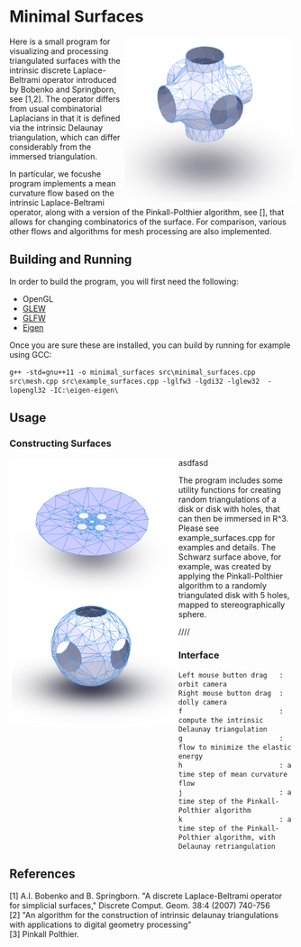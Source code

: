 # Minimal Surfaces
<img align="right" width="300" src="https://github.com/LittleBadger/MinimalSurfaces/blob/master/PSurface.png">

Here is a small program for visualizing and processing triangulated surfaces with the intrinsic discrete Laplace-Beltrami operator introduced by Bobenko and Springborn, see [1,2]. The operator differs from usual combinatorial Laplacians in that it is defined via the intrinsic Delaunay triangulation, which can differ considerably from the immersed triangulation.

In particular, we focushe program implements a mean curvature flow based on the intrinsic Laplace-Beltrami operator, along with a version of the Pinkall-Polthier algorithm, see [], that allows for changing combinatorics of the surface. For comparison, various other flows and algorithms for mesh processing are also implemented. 







## Building and Running
In order to build the program, you will first need the following:
* OpenGL
* [GLEW](http://glew.sourceforge.net)
* [GLFW](http://www.glfw.org)
* [Eigen](http://eigen.tuxfamily.org/)






Once you are sure these are installed, you can build by running for example using GCC:

```
g++ -std=gnu++11 -o minimal_surfaces src\minimal_surfaces.cpp src\mesh.cpp src\example_surfaces.cpp -lglfw3 -lgdi32 -lglew32  -lopengl32 -IC:\eigen-eigen\
```

## Usage

### Constructing Surfaces


<img align="left" width="300" src="https://github.com/LittleBadger/MinimalSurfaces/blob/master/diskholes.png">
<img align="left" width="300" src="https://github.com/LittleBadger/MinimalSurfaces/blob/master/sphere.png">

asdfasd

The program includes some utility functions for creating random triangulations of a disk or disk with holes, that can then be immersed in R^3. Please see example_surfaces.cpp for examples and details. The Schwarz surface above, for example, was created by applying the Pinkall-Polthier algorithm to a randomly triangulated disk with 5 holes, mapped to stereographically sphere. 


////







### Interface
````
Left mouse button drag   : orbit camera
Right mouse button drag  : dolly camera
f                        : compute the intrinsic Delaunay triangulation
g                        : flow to minimize the elastic energy
h                        : a time step of mean curvature flow
j                        : a time step of the Pinkall-Polthier algorithm
k                        : a time step of the Pinkall-Polthier algorithm, with Delaunay retriangulation
````


## References
[1] A.I. Bobenko and B. Springborn. "A discrete Laplace-Beltrami operator for simplicial surfaces,"	Discrete Comput. Geom. 38:4 (2007) 740-756\
[2] "An algorithm for the construction of intrinsic delaunay triangulations with applications to digital geometry processing"\
[3] Pinkall Polthier.
